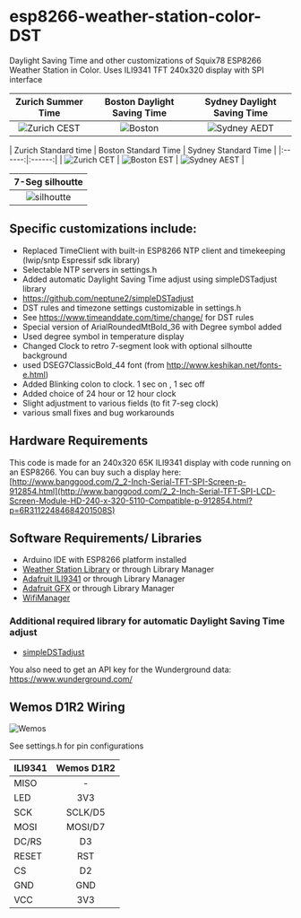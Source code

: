 # esp8266-weather-station-color-DST

Daylight Saving Time and other customizations of Squix78 ESP8266 Weather Station in Color.
Uses ILI9341 TFT 240x320 display with SPI interface

| Zurich Summer Time | Boston Daylight Saving Time | Sydney Daylight Saving Time |
|:------:|:------:|:------:|
| ![Zurich CEST](https://github.com/neptune2/esp8266-weather-station-color-DST/raw/master/resources/Zurich_CEST.jpg) | ![Boston](https://github.com/neptune2/esp8266-weather-station-color-DST/raw/master/resources/Boston_EDT.jpg) | ![Sydney AEDT](https://github.com/neptune2/esp8266-weather-station-color-DST/raw/master/resources/Sydney_AEDT.jpg) |

| Zurich Standard time | Boston Standard Time | Sydney Standard Time |
|:------:|:------:|
| ![Zurich CET](https://github.com/neptune2/esp8266-weather-station-color-DST/raw/master/resources/Zurich_CET.jpg) | ![Boston EST](https://github.com/neptune2/esp8266-weather-station-color-DST/raw/master/resources/Boston_EST.jpg) | ![Sydney AEST](https://github.com/neptune2/esp8266-weather-station-color-DST/raw/master/resources/Sydney_AEST.jpg) |

| 7-Seg silhoutte |
|:---------------:|
| ![silhoutte](https://github.com/neptune2/esp8266-weather-station-color-DST/raw/master/resources/7seg_silhoutte.jpg) |

## Specific customizations include:

* Replaced TimeClient with built-in ESP8266 NTP client and timekeeping (lwip/sntp Espressif sdk library)
 * Selectable NTP servers in settings.h
* Added automatic Daylight Saving Time adjust using simpleDSTadjust library
 * https://github.com/neptune2/simpleDSTadjust
 * DST rules and timezone settings customizable in settings.h
 * See https://www.timeanddate.com/time/change/ for DST rules
* Special version of ArialRoundedMtBold_36 with Degree symbol added
 * Used degree symbol in temperature display
* Changed Clock to retro 7-segment look with optional silhoutte background
 * used DSEG7ClassicBold_44 font (from http://www.keshikan.net/fonts-e.html)
* Added Blinking colon to clock. 1 sec on , 1 sec off
* Added choice of 24 hour or 12 hour clock
* Slight adjustment to various fields (to fit 7-seg clock)
* various small fixes and bug workarounds


## Hardware Requirements

This code is made for an 240x320 65K ILI9341 display with code running on an ESP8266.
You can buy such a display here: 
[http://www.banggood.com/2_2-Inch-Serial-TFT-SPI-Screen-p-912854.html](http://www.banggood.com/2_2-Inch-Serial-TFT-SPI-LCD-Screen-Module-HD-240-x-320-5110-Compatible-p-912854.html?p=6R31122484684201508S)

## Software Requirements/ Libraries

* Arduino IDE with ESP8266 platform installed
* [Weather Station Library](https://github.com/squix78/esp8266-weather-station) or through Library Manager
* [Adafruit ILI9341](https://github.com/adafruit/Adafruit_ILI9341) or through Library Manager
* [Adafruit GFX](https://github.com/adafruit/Adafruit-GFX-Library) or through Library Manager
* [WifiManager](https://github.com/tzapu/WiFiManager)

### Additional required library for automatic Daylight Saving Time adjust
* [simpleDSTadjust](https://github.com/neptune2/simpleDSTadjust)

You also need to get an API key for the Wunderground data: https://www.wunderground.com/

## Wemos D1R2 Wiring
![Wemos](https://github.com/neptune2/esp8266-weather-station-color-DST/raw/master/resources/wemos_color_weatherstation.jpg)

See settings.h for pin configurations

| ILI9341       | Wemos D1R2    |
| ------------- |:-------------:| 
| MISO          | -             | 
| LED           | 3V3           | 
| SCK           | SCLK/D5       | 
| MOSI          | MOSI/D7       |
| DC/RS         | D3            |
| RESET         | RST           |
| CS            | D2            |
| GND           | GND           |
| VCC           | 3V3           |


